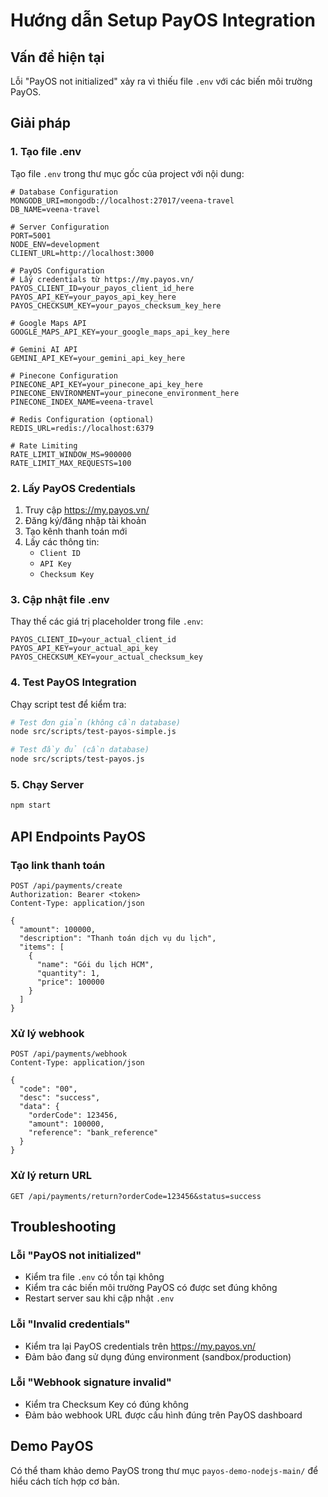 # Hướng dẫn Setup PayOS Integration

## Vấn đề hiện tại
Lỗi "PayOS not initialized" xảy ra vì thiếu file `.env` với các biến môi trường PayOS.

## Giải pháp

### 1. Tạo file .env
Tạo file `.env` trong thư mục gốc của project với nội dung:

```env
# Database Configuration
MONGODB_URI=mongodb://localhost:27017/veena-travel
DB_NAME=veena-travel

# Server Configuration
PORT=5001
NODE_ENV=development
CLIENT_URL=http://localhost:3000

# PayOS Configuration
# Lấy credentials từ https://my.payos.vn/
PAYOS_CLIENT_ID=your_payos_client_id_here
PAYOS_API_KEY=your_payos_api_key_here
PAYOS_CHECKSUM_KEY=your_payos_checksum_key_here

# Google Maps API
GOOGLE_MAPS_API_KEY=your_google_maps_api_key_here

# Gemini AI API
GEMINI_API_KEY=your_gemini_api_key_here

# Pinecone Configuration
PINECONE_API_KEY=your_pinecone_api_key_here
PINECONE_ENVIRONMENT=your_pinecone_environment_here
PINECONE_INDEX_NAME=veena-travel

# Redis Configuration (optional)
REDIS_URL=redis://localhost:6379

# Rate Limiting
RATE_LIMIT_WINDOW_MS=900000
RATE_LIMIT_MAX_REQUESTS=100
```

### 2. Lấy PayOS Credentials
1. Truy cập https://my.payos.vn/
2. Đăng ký/đăng nhập tài khoản
3. Tạo kênh thanh toán mới
4. Lấy các thông tin:
   - `Client ID`
   - `API Key`
   - `Checksum Key`

### 3. Cập nhật file .env
Thay thế các giá trị placeholder trong file `.env`:
```env
PAYOS_CLIENT_ID=your_actual_client_id
PAYOS_API_KEY=your_actual_api_key
PAYOS_CHECKSUM_KEY=your_actual_checksum_key
```

### 4. Test PayOS Integration
Chạy script test để kiểm tra:

```bash
# Test đơn giản (không cần database)
node src/scripts/test-payos-simple.js

# Test đầy đủ (cần database)
node src/scripts/test-payos.js
```

### 5. Chạy Server
```bash
npm start
```

## API Endpoints PayOS

### Tạo link thanh toán
```
POST /api/payments/create
Authorization: Bearer <token>
Content-Type: application/json

{
  "amount": 100000,
  "description": "Thanh toán dịch vụ du lịch",
  "items": [
    {
      "name": "Gói du lịch HCM",
      "quantity": 1,
      "price": 100000
    }
  ]
}
```

### Xử lý webhook
```
POST /api/payments/webhook
Content-Type: application/json

{
  "code": "00",
  "desc": "success",
  "data": {
    "orderCode": 123456,
    "amount": 100000,
    "reference": "bank_reference"
  }
}
```

### Xử lý return URL
```
GET /api/payments/return?orderCode=123456&status=success
```

## Troubleshooting

### Lỗi "PayOS not initialized"
- Kiểm tra file `.env` có tồn tại không
- Kiểm tra các biến môi trường PayOS có được set đúng không
- Restart server sau khi cập nhật `.env`

### Lỗi "Invalid credentials"
- Kiểm tra lại PayOS credentials trên https://my.payos.vn/
- Đảm bảo đang sử dụng đúng environment (sandbox/production)

### Lỗi "Webhook signature invalid"
- Kiểm tra Checksum Key có đúng không
- Đảm bảo webhook URL được cấu hình đúng trên PayOS dashboard

## Demo PayOS
Có thể tham khảo demo PayOS trong thư mục `payos-demo-nodejs-main/` để hiểu cách tích hợp cơ bản.

